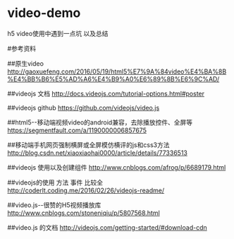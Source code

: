 # video-demo
h5 video使用中遇到一点坑 以及总结

#参考资料

##原生video
http://gaoxuefeng.com/2016/05/19/html5%E7%9A%84video%E4%BA%8B%E4%BB%B6%E5%AD%A6%E4%B9%A0%E6%89%8B%E6%9C%AD/

##videojs 文档
http://docs.videojs.com/tutorial-options.html#poster

##videojs github
https://github.com/videojs/video.js

##html5--移动端视频video的android兼容，去除播放控件、全屏等
https://segmentfault.com/a/1190000006857675

##移动端手机网页强制横屏或全屏模仿横评的js和css3方法
http://blog.csdn.net/xiaoxiaohai0000/article/details/77336513

##videojs 使用以及创建组件
http://www.cnblogs.com/afrog/p/6689179.html

##videojs的使用  方法 事件 比较全
http://coderlt.coding.me/2016/02/26/videojs-readme/

##video.js--很赞的H5视频播放库
http://www.cnblogs.com/stoneniqiu/p/5807568.html

##video.js 的文档
http://videojs.com/getting-started/#download-cdn
